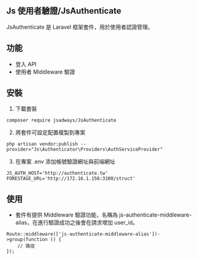 ## Js 使用者驗證/JsAuthenticate
JsAuthenticate 是 Laravel 框架套件，用於使用者認證管理。

## 功能
* 登入 API
* 使用者 Middleware 驗證 

## 安裝
1. 下載套裝
```
composer require jsadways/JsAuthenticate
```
2. 將套件可設定配置複製到專案
```
php artisan vendor:publish --provider="Js\Authenticator\Providers\AuthServiceProvider"
```
3. 在專案 .env 添加帳號驗證網址與前端網址
```
JS_AUTH_HOST='http://authenticate.tw'
FORESTAGE_URL='http://172.16.1.156:3100/struct'
```

## 使用
* 套件有提供 Middleware 驗證功能，名稱為 js-authenticate-middleware-alias，在進行驗證成功之後會在請求增加 user_id。
```
Route::middleware(['js-authenticate-middleware-alias'])->group(function () {
    // 路徑
});
```

